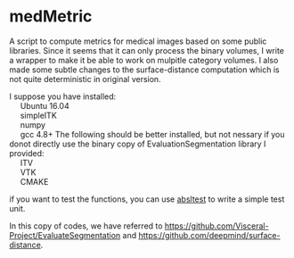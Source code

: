 # medMetric
A script to compute metrics for medical images based on some public libraries. Since it seems that it can only process the binary volumes, I write a wrapper to make it be able to work on mulpitle category volumes. I also made some subtle changes to the surface-distance computation which is not quite deterministic in original version.

I suppose you have installed:    <br>
    &nbsp;&nbsp;&nbsp;&nbsp;&nbsp;Ubuntu 16.04
     <br> &nbsp;&nbsp;&nbsp;&nbsp;&nbsp;simpleITK 
     <br> &nbsp;&nbsp;&nbsp;&nbsp;&nbsp;numpy
     <br> &nbsp;&nbsp;&nbsp;&nbsp;&nbsp;gcc 4.8+
The following should be better installed, but not nessary if you donot directly use the binary copy of EvaluationSegmentation library I provided:
     <br> &nbsp;&nbsp;&nbsp;&nbsp;&nbsp;ITV
     <br> &nbsp;&nbsp;&nbsp;&nbsp;&nbsp;VTK
     <br> &nbsp;&nbsp;&nbsp;&nbsp;&nbsp;CMAKE


if you want to test the functions, you can use <a href='https://github.com/abseil/abseil-py'>absltest</a> to write a simple test unit.

In this copy of codes, we have referred to https://github.com/Visceral-Project/EvaluateSegmentation and https://github.com/deepmind/surface-distance.
